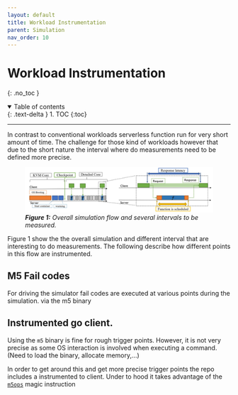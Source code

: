 ```yaml
---
layout: default
title: Workload Instrumentation
parent: Simulation
nav_order: 10
---
```


# Workload Instrumentation
{: .no_toc }

<details open markdown="block">
  <summary>
    Table of contents
  </summary>
  {: .text-delta }
1. TOC
{:toc}
</details>

---

In contrast to conventional workloads serverless function run for very short amount of time. The challenge for those kind of workloads however that due to the short nature the interval where do measurements need to be defined more precise.

<figure>
  <img src="../figures/trigger-points.jpg" title="Instrumentation points" />
    <figcaption> <i><b>Figure 1:</b> Overall simulation flow and several intervals to be measured.</i></figcaption>
</figure>

Figure 1 show the the overall simulation and different interval that are interesting to do measurements. The following describe how different points in this flow are instrumented.

## M5 Fail codes
For driving the simulator fail codes are executed at various points during the simulation.  via the m5 binary


## Instrumented go client.
Using the `m5` binary is fine for rough trigger points. However, it is not very precise as some OS interaction is involved when executing a command. (Need to load the binary, allocate memory,...)

In order to get around this and get more precise trigger points the repo includes a instrumented to client. Under to hood it takes advantage of the [`m5ops`]() magic instruction